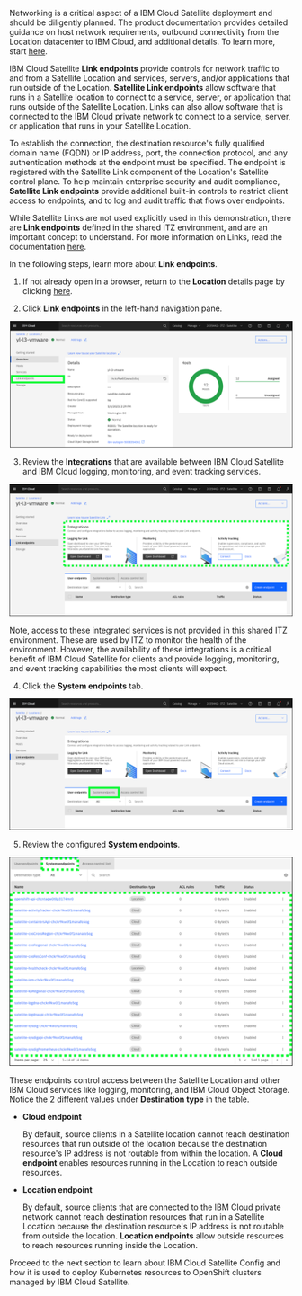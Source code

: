 Networking is a critical aspect of a IBM Cloud Satellite deployment and should be diligently planned. The product documentation provides detailed guidance on host network requirements, outbound connectivity from the Location datacenter to IBM Cloud, and additional details. To learn more, start <a href="https://cloud.ibm.com/docs/satellite?topic=satellite-reqs-host-network" target="_blank">here</a>.

IBM Cloud Satellite **Link endpoints** provide controls for network traffic to and from a Satellite Location and services, servers, and/or applications that run outside of the Location. **Satellite Link endpoints** allow software that runs in a Satellite location to connect to a service, server, or application that runs outside of the Satellite Location. Links can also allow software that is connected to the IBM Cloud private network to connect to a service, server, or application that runs in your Satellite Location.

To establish the connection, the destination resource's fully qualified domain name (FQDN) or IP address, port, the connection protocol, and any authentication methods at the endpoint must be specified. The endpoint is registered with the Satellite Link component of the Location's Satellite control plane. To help maintain enterprise security and audit compliance, **Satellite Link endpoints** provide additional built-in controls to restrict client access to endpoints, and to log and audit traffic that flows over endpoints.

While Satellite Links are not used explicitly used in this demonstration, there are **Link endpoints** defined in the shared ITZ environment, and are an important concept to understand. For more information on Links, read the documentation <a href="https://cloud.ibm.com/docs/satellite?topic=satellite-link-location-cloud" target="_blank">here</a>.

In the following steps, learn more about **Link endpoints**.

1. If not already open in a browser, return to the **Location** details page by clicking <a href="https://cloud.ibm.com/satellite/locations/{{ sat.location_id }}/overview" target="_blank">here</a>.

2. Click **Link endpoints** in the left-hand navigation pane.

![](_attachments/Sat-LocationOverviewToLinks.png)

3. Review the **Integrations** that are available between IBM Cloud Satellite and IBM Cloud logging, monitoring, and event tracking services.

![](_attachments/Sat-LocationLinksIntegrations.png)

Note, access to these integrated services is not provided in this shared ITZ environment. These are used by ITZ to monitor the health of the environment. However, the availability of these integrations is a critical benefit of IBM Cloud Satellite for clients and provide logging, monitoring, and event tracking capabilities the most clients will expect.

4. Click the **System endpoints** tab.

![](_attachments/Sat-LocationLinkstoSystemEndpoints.png)

5. Review the configured **System endpoints**. 

![](_attachments/Sat-LocationLinksSystemEndpoints.png)

These endpoints control access between the Satellite Location and other IBM Cloud services like logging, monitoring, and IBM Cloud Object Storage. Notice the 2 different values under **Destination type** in the table.

- **Cloud endpoint**
  
  By default, source clients in a Satellite location cannot reach destination resources that run outside of the location because the destination resource's IP address is not routable from within the location. A **Cloud endpoint** enables resources running in the Location to reach outside resources.

- **Location endpoint**

  By default, source clients that are connected to the IBM Cloud private network cannot reach destination resources that run in a Satellite Location because the destination resource's IP address is not routable from outside the location. **Location endpoints** allow outside resources to reach resources running inside the Location.

Proceed to the next section to learn about IBM Cloud Satellite Config and how it is used to deploy Kubernetes resources to OpenShift clusters managed by IBM Cloud Satellite.